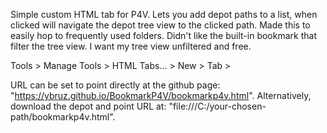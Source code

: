 Simple custom HTML tab for P4V. Lets you add depot paths to a list, when clicked will navigate the depot tree view to the clicked path.
Made this to easily hop to frequently used folders. Didn't like the built-in bookmark that filter the tree view. I want my tree view unfiltered and free.

Tools > Manage Tools > HTML Tabs... > New > Tab > 

URL can be set to point directly at the github page: "https://ybruz.github.io/BookmarkP4V/bookmarkp4v.html".
Alternatively, download the depot and point URL at: "file:///C:/your-chosen-path/bookmarkp4v.html".
